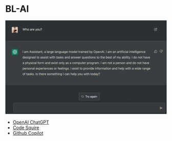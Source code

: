 # BL-AI


![data](https://github.com/boyuan-li/BL-AI/blob/main/ChatGPT.png)

- [OpenAI ChatGPT](https://chat.openai.com/chat#)
- [Code Squire](https://codesquire.ai/)
- [Github Copilot](https://github.com/features/copilot)
